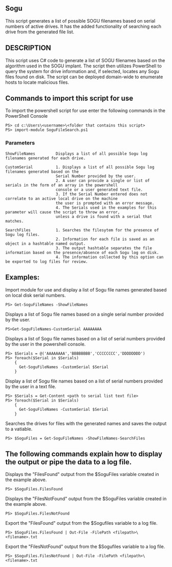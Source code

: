 ## Sogu
This script generates a list of
possible SOGU filenames based on serial numbers of active drives. It has the
added functionality of searching each drive from the generated file list.

## DESCRIPTION
This script uses C# code to generate a list of SOGU filenames based on the algorithm used in the SOGU implant.
The script then utilizes PowerShell to query the system for drive information and, if selected, locates any Sogu files found on disk. 
The script can be deployed domain-wide to enumerate hosts to locate malicious files.
                                               
## Commands to import this script for use                                
To import the powershell script for use enter the following commands in the PowerShell Console 

```
PS> cd c:\Users\<username>\<folder that contains this script>
PS> import-module SoguFileSearch.ps1
```
### Parameters
```
ShowFileNames         Displays a list of all possible Sogu log filenames generated for each drive.

CustomSerial          1. Displays a list of all possible Sogu log filenames generated based on the 
                      Serial Number provided by the user. 
                      2. A user can provide a single or list of serials in the form of an array in the powershell 
                      console or a user generated text file.
                      3. If the Serial Number entered does not correlate to an active local drive on the machine 
                      the user is prompted with an error message.
                      4. The Serials used in the examples for this parameter will cause the script to throw an error, 
                      unless a drive is found with a serial that matches.
                      
SearchFiles           1. Searches the filesytem for the presence of Sogu log files.
                      2. Information for each file is saved as an object in a hashtable named output.
                      3. The output hashtable separates the file information based on the presence/absence of each Sogu log on disk.
                      4. The information collected by this option can be exported to log files for review.
```
## Examples:
Import module for use and display a list of Sogu file names generated based on local disk serial numbers.
```
PS> Get-SoguFileNames -ShowFileNames
```
Displays a list of Sogu file names based on a single serial number provided by the user.
```
PS>Get-SoguFileNames-CustomSerial AAAAAAAA
```
Displays a list of Sogu file names based on a list of serial numbers provided by the user in the powershell console. 
```
PS> $Serials = @('AAAAAAAA','BBBBBBBB','CCCCCCCC','DDDDDDDD')
PS> foreach($Serial in $Serials)
    {
      Get-SoguFileNames -CustomSerial $Serial
    }
```
Display a list of Sogu file names based on a list of serial numbers provided by the user in a text file.
```
PS> $Serials = Get-Content <path to serial list text file>
PS> foreach($Serial in $Serials)
    {
      Get-SoguFileNames -CustomSerial $Serial
    }
```
Searches the drives for files with the generated names and saves the output to a vatiable. 
```
PS> $SoguFiles = Get-SoguFileNames -ShowFileNames-SearchFiles
```
## The following commands explain how to display the output or pipe the data to a log file.
Displays the "FilesFound" output from the $SoguFiles variable created in the example above.
```
PS> $SoguFiles.FilesFound
```
Displays the "FilesNotFound" output from the $SoguFiles variable created in the example above.
```
PS> $SoguFiles.FilesNotFound
```
Export the "FilesFound" output from the $Sogufiles variable to a log file.
```
PS> $SoguFiles.FilesFound | Out-File -FilePath <filepath>\<filename>.txt
```
Export the "FilesNotFound" output from the $Sogufiles variable to a log file.
```
PS> $SoguFiles.FilesNotFound | Out-File -FilePath <filepath>\<filename>.txt
```
